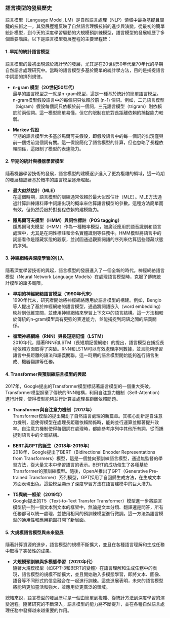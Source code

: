 ### **語言模型的發展歷史**

語言模型（Language Model, LM）是自然語言處理（NLP）領域中最為基礎且關鍵的技術之一，其發展歷程反映了自然語言理解技術的進步與演變。從最初的簡單統計模型，到今天的深度學習驅動的大規模預訓練模型，語言模型的發展經歷了多個重要階段。以下是語言模型發展歷程的主要里程碑：

#### **1. 早期的統計語言模型**

語言模型的最初出現源於統計學的發展，尤其是在20世紀50年代至70年代的早期自然語言處理研究中。當時的語言模型多基於簡單的統計學方法，目的是捕捉語言中詞語的排列規律。

- **n-gram 模型（20世紀50年代）**  
  最早的語言模型之一就是n-gram模型，這是一種基於統計的簡單語言模型。n-gram模型假設語言中的每個詞只依賴於前 \(n-1\) 個詞。例如，二元語言模型（bigram）假設每個詞只依賴於前一個詞，三元語言模型（trigram）則依賴於前兩個詞。這一模型簡單易懂，但它的限制在於對長距離依賴的捕捉能力較弱。

- **Markov 假設**  
  早期的語言模型大多基於馬爾可夫假設，即假設語言中的每一個詞的出現僅與前一個或前幾個詞有關。這一假設簡化了語言模型的計算，但也忽略了長程依賴關係，這限制了模型的表達能力。

#### **2. 早期的統計與機器學習模型**

隨著機器學習技術的發展，語言模型的建模逐步進入了更為複雜的領域，這一時期的發展標誌著基於概率的語言模型逐漸崛起。

- **最大似然估計（MLE）**  
  在這個時期，語言模型的訓練通常依賴於最大似然估計（MLE）。MLE方法通過計算訓練語料庫中詞語出現的概率來估算語言模型的參數。這種方法簡單而有效，但仍然受限於對長程依賴的建模能力。

- **隱馬爾可夫模型（HMM）與詞性標註（POS tagging）**  
  隱馬爾可夫模型（HMM）作為一種概率模型，被廣泛應用於語音識別和語言處理中，尤其是在詞性標註和命名實體識別等任務中。HMM模型將語言中的詞語看作是隱藏狀態的觀察，並試圖通過觀察詞語的序列來估算這些隱藏狀態的序列。

#### **3. 神經網絡與深度學習的引入**

隨著深度學習技術的興起，語言模型的發展進入了一個全新的時代。神經網絡語言模型（Neural Network Language Models）在處理語言模型時，克服了傳統統計模型的諸多局限。

- **早期的神經網絡語言模型（1990年代末）**  
  1990年代末，研究者開始將神經網絡應用於語言模型的構建。例如，Bengio等人提出了基於神經網絡的語言模型，通過將詞語嵌入（word embedding）映射到低維空間，並使用神經網絡來學習上下文中的語言結構。這一方法相較於傳統的n-gram模型具有更強的表達能力，並能捕捉到詞語之間的語義關係。

- **循環神經網絡（RNN）與長短期記憶（LSTM）**  
  2010年代，隨著RNN和LSTM（長短期記憶網絡）的提出，語言模型在捕捉長程依賴方面取得了突破。RNN和LSTM可以有效處理序列數據，並且能夠學習語言中長距離的語法和語義關聯。這一時期的語言模型開始能夠進行語言生成、機器翻譯等任務。

#### **4. Transformer與預訓練語言模型的興起**

2017年，Google提出的Transformer模型標誌著語言模型的一個重大突破。Transformer模型摒棄了傳統的RNN結構，利用自注意力機制（Self-Attention）進行計算，使得模型能夠並行計算並處理長距離依賴問題。

- **Transformer與自注意力機制（2017年）**  
  Transformer模型的提出開創了自然語言處理的新篇章。其核心創新是自注意力機制，這使得模型在處理長距離依賴關係時，能夠並行運算並顯著提升效率。自注意力機制使得每個詞在處理時，都能參考序列中其他所有詞，從而捕捉到語言中的全局結構。

- **BERT與GPT的誕生（2018年-2019年）**  
  2018年，Google提出了BERT（Bidirectional Encoder Representations from Transformers）模型，這是一個雙向預訓練語言模型，通過無監督的學習方法，從大量文本中學習語言的表示。BERT的成功催生了各種基於Transformer的預訓練模型。隨後，OpenAI推出了GPT（Generative Pre-trained Transformer）系列模型，GPT採用了自回歸生成方法，在生成文本方面表現出色。這些模型顯示了深度學習方法在語言建模中的巨大潛力。

- **T5與統一框架（2019年）**  
  Google提出的T5（Text-to-Text Transfer Transformer）模型進一步將語言模型統一到一個文本到文本的框架中，無論是文本分類、翻譯還是問答，所有任務都可以統一處理，並使用相同的預訓練模型進行微調。這一方法為語言模型的通用性和應用範圍打開了新局面。

#### **5. 大規模語言模型與未來發展**

隨著計算資源的進步，語言模型的規模不斷擴大，並且在各種語言理解和生成任務中取得了突破性的成果。

- **大規模預訓練與多模態學習（2020年代）**  
  隨著大規模模型（如GPT-3和BERT的變體）在語言理解和生成任務中的表現，語言模型的規模不斷擴大，並且開始融入多模態學習，即將文本、圖像、語音等不同形式的信息融合在一起進行訓練。這些進展表明，未來的語言模型將能夠更加靈活和強大，並應用於更廣泛的領域。

總結來說，語言模型的發展歷程是一個由簡單到複雜、從統計方法到深度學習的演變過程。隨著研究的不斷深入，語言模型的能力將不斷提升，並在各種自然語言處理任務中發揮越來越重要的作用。